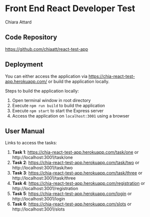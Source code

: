 # Front End React Developer Test
Chiara Attard

## Code Repository
https://github.com/chiaatt/react-test-app

## Deployment
You can either access the application via https://chia-react-test-app.herokuapp.com/ or build the application locally.

Steps to build the application locally:
1. Open terminal window in root directory
2. Execute `npm run build` to build the application
3. Execute `npm start` to start the Express server
4. Access the application on `localhost:3001` using a browser

## User Manual
Links to access the tasks:

1. **Task 1**: https://chia-react-test-app.herokuapp.com/task/one or http://localhost:3001/task/one
2. **Task 2**: https://chia-react-test-app.herokuapp.com/task/two or http://localhost:3001/task/two
3. **Task 3**: https://chia-react-test-app.herokuapp.com/task/three or http://localhost:3001/task/three
4. **Task 4**: https://chia-react-test-app.herokuapp.com/registration or http://localhost:3001/registration
5. **Task 5**: https://chia-react-test-app.herokuapp.com/login or http://localhost:3001/login
6. **Task 6**: https://chia-react-test-app.herokuapp.com/slots or http://localhost:3001/slots
